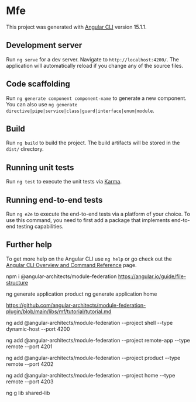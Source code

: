 # Mfe

This project was generated with [Angular CLI](https://github.com/angular/angular-cli) version 15.1.1.

## Development server

Run `ng serve` for a dev server. Navigate to `http://localhost:4200/`. The application will automatically reload if you change any of the source files.

## Code scaffolding

Run `ng generate component component-name` to generate a new component. You can also use `ng generate directive|pipe|service|class|guard|interface|enum|module`.

## Build

Run `ng build` to build the project. The build artifacts will be stored in the `dist/` directory.

## Running unit tests

Run `ng test` to execute the unit tests via [Karma](https://karma-runner.github.io).

## Running end-to-end tests

Run `ng e2e` to execute the end-to-end tests via a platform of your choice. To use this command, you need to first add a package that implements end-to-end testing capabilities.

## Further help

To get more help on the Angular CLI use `ng help` or go check out the [Angular CLI Overview and Command Reference](https://angular.io/cli) page.


npm i @angular-architects/module-federation
https://angular.io/guide/file-structure

ng generate application product
ng generate application home

https://github.com/angular-architects/module-federation-plugin/blob/main/libs/mf/tutorial/tutorial.md

ng add @angular-architects/module-federation --project shell --type dynamic-host --port 4200

ng add @angular-architects/module-federation --project remote-app --type remote --port 4201

ng add @angular-architects/module-federation --project product --type remote --port 4202

ng add @angular-architects/module-federation --project home --type remote --port 4203

ng g lib shared-lib

